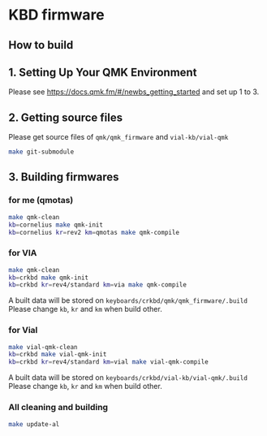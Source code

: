 # KBD firmware

## How to build

## 1. Setting Up Your QMK Environment

Please see https://docs.qmk.fm/#/newbs_getting_started and set up 1 to 3.

## 2. Getting source files

Please get source files of `qmk/qmk_firmware` and `vial-kb/vial-qmk`

```sh
make git-submodule
```

## 3. Building firmwares

### for me (qmotas)

```sh
make qmk-clean
kb=cornelius make qmk-init
kb=cornelius kr=rev2 km=qmotas make qmk-compile
```

### for VIA

```sh
make qmk-clean
kb=crkbd make qmk-init
kb=crkbd kr=rev4/standard km=via make qmk-compile
```

A built data will be stored on `keyboards/crkbd/qmk/qmk_firmware/.build`\
Please change `kb`, `kr` and `km` when build other.

### for Vial

```sh
make vial-qmk-clean
kb=crkbd make vial-qmk-init
kb=crkbd kr=rev4/standard km=vial make vial-qmk-compile
```

A built data will be stored on `keyboards/crkbd/vial-kb/vial-qmk/.build`\
Please change `kb`, `kr` and `km` when build other.

### All cleaning and building

```sh
make update-al
```
